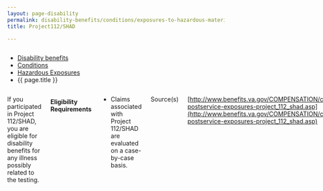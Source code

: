 ```yaml
---
layout: page-disability
permalink: disability-benefits/conditions/exposures-to-hazardous-materials/project112-SHAD/index.html
title: Project112/SHAD

---
```


<div class="splash" markdown="0">
<div class="row" markdown="0">
<div class="small-12 columns" markdown="0">

<ul class="breadcrumbs" role="menubar" aria-label="Primary">
<li class="parent"><a href="{{ site.url }}/disability-benefits/">Disability benefits</a></li>
<li class="parent"><a href="{{ site.url }}/disability-benefits/conditions/">Conditions</a></li>
<li class="parent"><a href="{{ site.url }}/disability-benefits/conditions/exposures-to-hazardous-materials/">Hazardous Exposures</a></li>
<li class="active">{{ page.title }}</li>
</ul>

</div>
</div>
</div>

<div class="main" role="main" markdown="0">
<div class="section one" markdown="0">
<div class="primary" markdown="0">
<div class="row" markdown="0">
<div class="small-12 columns" markdown="1">

If you participated in Project 112/SHAD, you are eligible for disability benefits for any illness possibly related to the testing.

#### Eligibility Requirements

- Claims associated with Project 112/SHAD are evaluated on a case-by-case basis.

Source(s)

[http://www.benefits.va.gov/COMPENSATION/claims-postservice-exposures-project_112_shad.asp](http://www.benefits.va.gov/COMPENSATION/claims-postservice-exposures-project_112_shad.asp)




</div>
</div>
</div>


</div>
